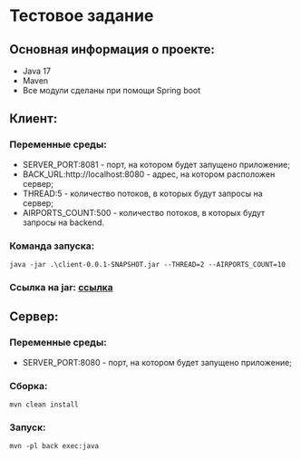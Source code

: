  # Тестовое задание
 ## Основная информация о проекте:

- Java 17
- Maven
- Все модули сделаны при помощи Spring boot

## Клиент:

### Переменные среды:

- SERVER_PORT:8081 - порт, на котором будет запущено приложение;
- BACK_URL:http://localhost:8080 - адрес, на котором расположен сервер;
- THREAD:5 - количество потоков, в которых будут запросы на сервер;
- AIRPORTS_COUNT:500 - количество потоков, в которых будут запросы на backend.

### Команда запуска:

```
java -jar .\client-0.0.1-SNAPSHOT.jar --THREAD=2 --AIRPORTS_COUNT=10
```

### Ссылка на jar: [ссылка](https://drive.google.com/file/d/146SpQpNW_3KhfvQ2T-mnQ4Xa8Yjanv-v/view?usp=share_link)

## Сервер:

### Переменные среды:

- SERVER_PORT:8080 - порт, на котором будет запущено приложение;

### Сборка:

```
mvn clean install
```
###  Запуск:

```
mvn -pl back exec:java
```


